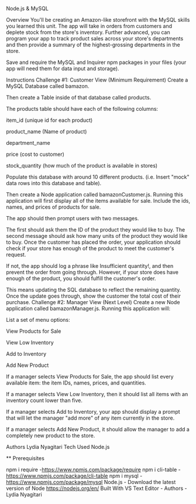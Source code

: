 Node.js & MySQL


Overview
You'll be creating an Amazon-like storefront with the MySQL skills you learned this unit. The app will take in orders from customers and deplete stock from the store's inventory. Further advanced, you can program your app to track product sales across your store's departments and then provide a summary of the highest-grossing departments in the store.

Save and require the MySQL and Inquirer npm packages in your files (your app will need them for data input and storage).

Instructions
Challenge #1: Customer View (Minimum Requirement)
Create a MySQL Database called bamazon.

Then create a Table inside of that database called products.

The products table should have each of the following columns:

item_id (unique id for each product)

product_name (Name of product)

department_name

price (cost to customer)

stock_quantity (how much of the product is available in stores)

Populate this database with around 10 different products. (i.e. Insert "mock" data rows into this database and table).

Then create a Node application called bamazonCustomer.js. Running this application will first display all of the items available for sale. Include the ids, names, and prices of products for sale.

The app should then prompt users with two messages.

The first should ask them the ID of the product they would like to buy.
The second message should ask how many units of the product they would like to buy.
Once the customer has placed the order, your application should check if your store has enough of the product to meet the customer's request.

If not, the app should log a phrase like Insufficient quantity!, and then prevent the order from going through.
However, if your store does have enough of the product, you should fulfill the customer's order.

This means updating the SQL database to reflect the remaining quantity.
Once the update goes through, show the customer the total cost of their purchase.
Challenge #2: Manager View (Next Level)
Create a new Node application called bamazonManager.js. Running this application will:

List a set of menu options:

View Products for Sale

View Low Inventory

Add to Inventory

Add New Product

If a manager selects View Products for Sale, the app should list every available item: the item IDs, names, prices, and quantities.

If a manager selects View Low Inventory, then it should list all items with an inventory count lower than five.

If a manager selects Add to Inventory, your app should display a prompt that will let the manager "add more" of any item currently in the store.

If a manager selects Add New Product, it should allow the manager to add a completely new product to the store.

Authors Lydia Nyagitari Tech Used Node.js

** Prerequisites

npm i require -https://www.npmjs.com/package/require
npm i cli-table -https://www.npmjs.com/package/cli-table
npm i mysql -https://www.npmjs.com/package/mysql
Node.js - Download the latest version of Node https://nodejs.org/en/
Built With VS Text Editor -
Authors - Lydia Nyagitari
